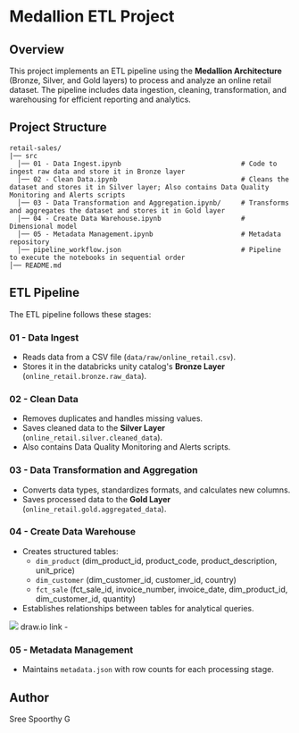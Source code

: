 # Medallion ETL Project

## Overview
This project implements an ETL pipeline using the **Medallion Architecture** (Bronze, Silver, and Gold layers) to process and analyze an online retail dataset. The pipeline includes data ingestion, cleaning, transformation, and warehousing for efficient reporting and analytics.

## Project Structure
```
retail-sales/
|── src
  │── 01 - Data Ingest.ipynb                              # Code to ingest raw data and store it in Bronze layer
  │── 02 - Clean Data.ipynb                               # Cleans the dataset and stores it in Silver layer; Also contains Data Quality Monitoring and Alerts scripts
  │── 03 - Data Transformation and Aggregation.ipynb/     # Transforms and aggregates the dataset and stores it in Gold layer
  │── 04 - Create Data Warehouse.ipynb                    # Dimensional model
  │── 05 - Metadata Management.ipynb                      # Metadata repository
  │── pipeline_workflow.json                              # Pipeline to execute the notebooks in sequential order
│── README.md
```

## ETL Pipeline
The ETL pipeline follows these stages:

### 01 - Data Ingest
- Reads data from a CSV file (`data/raw/online_retail.csv`).
- Stores it in the databricks unity catalog's **Bronze Layer** (`online_retail.bronze.raw_data`).

### 02 - Clean Data
- Removes duplicates and handles missing values.
- Saves cleaned data to the **Silver Layer** (`online_retail.silver.cleaned_data`).
- Also contains Data Quality Monitoring and Alerts scripts.

### 03 - Data Transformation and Aggregation
- Converts data types, standardizes formats, and calculates new columns.
- Saves processed data to the **Gold Layer** (`online_retail.gold.aggregated_data`).

### 04 - Create Data Warehouse
- Creates structured tables:
  - `dim_product` (dim_product_id, product_code, product_description, unit_price)
  - `dim_customer` (dim_customer_id, customer_id, country)
  - `fct_sale` (fct_sale_id, invoice_number, invoice_date, dim_product_id, dim_customer_id, quantity)
- Establishes relationships between tables for analytical queries.

![](/Volumes/online_retail/bronze/raw/online_retail_erd.JPG)
draw.io link - [](/Volumes/online_retail/bronze/raw/online_retail_erd.drawio)

### 05 - Metadata Management
- Maintains `metadata.json` with row counts for each processing stage.

## Author
Sree Spoorthy G